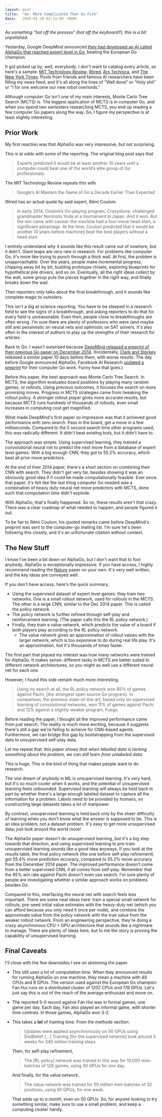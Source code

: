 ```yaml
---
layout: post
title:  "Go: More Complicated Than Go Fish"
date:   2016-01-28 03:15:00 -0800
---
```


*As something "hot off the presses" (hot off the keyboard?), this is a bit unpolished.*

Yesterday, Google DeepMind announced [they had developed an AI called AlphaGo
that reached expert level in Go](http://googleresearch.blogspot.com/2016/01/alphago-mastering-ancient-game-of-go.html),
beating the European Go champion.

It got picked up by, well, everybody. I don't want to catalog every article,
so here's a sample:
[MIT Technology Review](http://www.technologyreview.com/news/546066/googles-ai-masters-the-game-of-go-a-decade-earlier-than-expected/),
[Wired](http://www.wired.com/2016/01/in-a-huge-breakthrough-googles-ai-beats-a-top-player-at-the-game-of-go/),
[Ars Technica](http://arstechnica.com/gadgets/2016/01/googles-ai-beats-go-champion-will-now-take-on-best-player-in-the-world/),
and [The New York Times](http://bits.blogs.nytimes.com/2016/01/27/alphabet-program-beats-the-european-human-go-champion/).
Posts from friends and famous AI researchers have been filling my news feed,
and it's all along the lines of "Well done" or "Holy shit" or "I for one welcome our
new robot overlords."

Although computer Go isn't one of my main interests,
Monte Carlo Tree Search (MCTS) is. The biggest application of MCTS is in
computer Go, and when you spend two semesters researching MCTS, you end up
reading a few computer Go papers along the way. So, I figure my perspective is
at least slightly interesting.


Prior Work
--------------------------------------------------------------------------

My first reaction was that AlphaGo was very impressive, but not surprising.

This is at odds with some of the reporting. The original blog post says that

> Experts predicted it would be at least another 10 years until a computer
> could beat one of the world’s elite group of Go professionals.

The MIT Technology Review repeats this with

> Google’s AI Masters the Game of Go a Decade Earlier Than Expected

Wired has an actual quote by said expert, Rémi Coulom.

> In early 2014, Coulom’s Go-playing program, Crazystone, challenged grandmaster Norimoto Yoda at a tournament in Japan. And it won. But the win came with caveat: the machine had a four-move head start, a significant advantage. At the time, Coulom predicted that it would be another 10 years before machines beat the best players without a head start.

I entirely understand why it sounds like this result came out of nowhere,
but it didn't. Giant leaps are very rare in research. For problems like computer
Go, it's more like trying to punch through a thick wall. At first, the problem
is unapproachable. Over the years, people make incremental progress,
chipping away bit by bit, building prototype chisels, exploring blueprints for
hypothetical pile drivers, and so on.
Eventually, all the right ideas collect by the wall, some group puts
the pieces together in the right way, and finally breaks down the wall.

Then reporters only talks about the final breakthrough, and it
sounds like complete magic to outsiders.

This isn't a dig at science reporting.
You have to be steeped in a research field to see
the signs of a breakthrough, and asking reporters to do that for every field
is unreasonable. Even then, people close to breakthroughs are often wrong.
I'm sure there are plenty of
professors who were (and maybe still are) pessimistic on neural nets and
optimistic on SAT solvers. It's also often in the interest of authors to
play up the strengths of their research for articles.

Back to Go. I wasn't surprised because [DeepMind released a preprint of
their previous Go paper on December 2014](http://arxiv.org/abs/1412.6564).
(Incidentally, [Clark and Storkey](http://arxiv.org/abs/1412.3409)
released a similar paper 10 days before them, with worse results.
The day before Google announced AlphaGo,
Facebook AI Research [updated a preprint](http://arxiv.org/abs/1511.06410)
for their computer Go work. Funny how that goes.)

Before this paper, the best approach was Monte Carlo Tree
Search. In MCTS, the algorithm evaluates board positions by playing many random
games, or rollouts. Using previous outcomes, it focuses the search on more
promising moves. Progress in MCTS strategies came from tweaking the rollout
policy. A stronger rollout player gives more accurate results,
but because MCTS runs hundreds of thousands of rollouts, even small increases
in computing cost get magnified.

What made DeepMind's first paper so impressive was that it achieved good performance
with zero search. Pass in the board, get a move in a few milliseconds.
Compared to the 5 second search time other programs used, this was radically
different. It didn't beat existing bots, but it didn't have to.

The approach was simple. Using supervised learning, they trained a
convolutional neural net to predict the next move from a database of expert
level games.
With a big enough CNN, they got to 55.2% accuracy, which beat all prior
move predictors.

At the end of their 2014 paper, there's a short section on combining
their CNN with search. They didn't get very far, besides showing it was
an obviously good idea if it could be made computationally feasible.
Ever since that paper, it's felt like the last thing computer Go needed was a
combination of heavy duty neural net move predictors with MCTS, done such
that computation time didn't explode.

With AlphaGo, that's finally happened. So no, these results aren't that
crazy. There was a clear roadmap of what needed to happen, and people
figured it out.

To be fair to Rémi Coulom, his quoted remarks came before DeepMind's preprint
was sent to the computer-go mailing list. I'm sure he's been following
this closely, and it's an unfortunate citation without context.


The New Stuff
---------------------------------------------------------------------------

I know I've been a bit down on AlphaGo, but I don't want that to fool
anybody. AlphaGo is exceptionally impressive.
If you have access, I highly recommend reading the [Nature](http://www.nature.com/nature/journal/v529/n7587/full/nature16961.html)
paper on your own. It's very well written, and the key ideas are conveyed well.

If you don't have access, here's the quick summary.

* Using the supervised dataset of expert level games. they train
two networks. One is a small rollout network, used for rollouts in the MCTS.
The other is a large CNN, similar to the Dec 2014 paper. This is called
the policy network.
* The policy network is further refined through self-play and reinforcement
learning. (The paper calls this the RL policy network.)
* Finally, they train a value network, which predicts the value of a board
if both players play according to the RL policy network.
  * The value network gives an approximation of rollout values with the
  larger network, which is too expensive to do during real life play.
  It's an approximation, but it's thousands of times faster.

The first part that piqued my interest was how many networks were trained
for AlphaGo. It makes sense: different tasks in MCTS are better suited to different
network architectures, so you might as well use a different neural net for each one.

However, I found this side remark much more interesting.

> Using no search at all, the RL policy network won 85% of games against Pachi,
> [the strongest open source Go program]. In comparison, the previous state-of-the-art,
> based only on supervised learning of convolutional networks, won 11% of games
> against Pachi and 12% against a slightly weaker program, Fuego.

Before reading the paper, I thought all the improved performance came
from just search. The reality is much more exciting, because it suggests
there's still a gap we're failing to acheive for CNN-based agents. Furthermore,
we can bridge this gap by bootstrapping from the supervised data to
unsupervised self-play data.

Let me repeat that: *this paper shows that when labelled data is lacking
something about the problem, we can still learn from unlabeled data.*

This is huge. This is the kind of thing that makes people want to do research.

The one dream of anybody in ML is unsupervised learning.
It's very hard, but it's so much cooler when it works, and the potential of
unsupervised learning feels unbounded.
Supervised learning will always be held back in part by whether
there's a large enough labeled dataset to capture all the information for a problem.
Labels need to be provided by humans, so constructing large datasets takes
a lot of manpower.

By contrast, unsupervised learning is held back only by the sheer difficulty of
learning when you don't know what the answer is supposed to be. This is an idea
problem, not a dataset problem. It's easy to get more unsupervised data; just
look around the world more!

The AlphaGo paper doesn't do unsupervised learning, but it's a big step towards
that direction, and using supervised learning to pre-train unsupervised learning
sounds like a good idea anyways. If you look at the results table,
the final policy network (the one before self-play refinement) got 55.4%
move prediction accuracy, compared to 55.2% move accuracy from the December 2014
paper. The improved performance doesn't come from a better supervised CNN, it all comes from
self-play. Remember that the 85% win rate against Pachi doesn't even use search.
I'm sure plenty of people
are investigating whether a similar approach works on problems besides Go.

Compared to this, interfacing the neural net with search feels less
important. There are some neat ideas here: train a special small network for
rollouts, pre-seed initial value estimates with the heavy-duty net (which you can afford
because you only need it once per node), and combine the approximate value from
the policy network with the true value from the weaker rollout network.
From an engineering perspective, they're
doing a crazy asynchronous CPU + GPU architecture that sounds like a nightmare to
manage. There are plenty of ideas here, but to me the story is proving the
capability of unsupervised learning.


Final Caveats
-------------------------------------------------------------------------------

I'll close with the few downsides I see on skimming the paper.

* This still uses a lot of computation time. When they announced results for
running AlphaGo on one machine, they mean a machine with 48 CPUs and
8 GPUs. The version used against the European Go champion Fan Hui runs on
a distributed cluster of *1202 CPUs and 176 GPUs*. Let's just say this is
out of the reach of the average enthusiast and move on.
* The reported 5-0 record against Fan Hui was in formal games, one game per
day. Each day, Fan also played an informal game, with shorter time controls.
In those games, AlphaGo won 3-2.
* This takes a **lot** of training time. From the methods section:

    > Updates were applied asynchronously on 50 GPUs using DistBelief [...]
    > Training [for the supervised network] took around 3 weeks for
    > 340 million training steps.

    Then, for self-play refinement,
    
    > The [RL policy] network was trained in this way for 10,000 mini-batches
    > of 128 games, using 50 GPUs for one day.
    
    And finally, for the value network,
    
    > The value network was trained for 50 million mini-batches of 32 positions,
    > using 50 GPUs, for one week.
    
    That adds up to *a month*, even on 50 GPUs. So, for anyone looking to try
    something similar, make sure to use a small problem, and keep a computing
    cluster handy.
